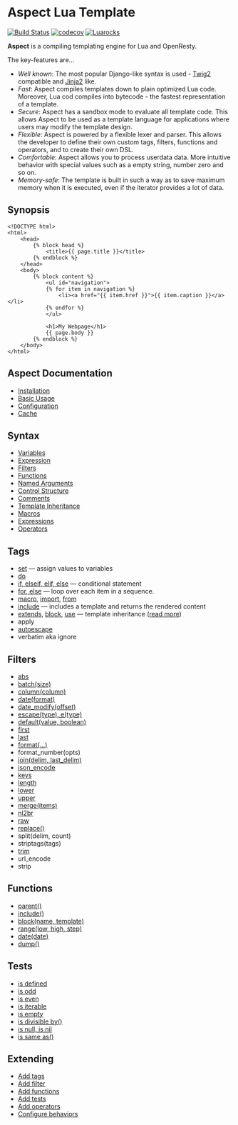 Aspect Lua Template
===================

[![Build Status](https://travis-ci.org/unifire-app/aspect.svg?branch=master)](https://travis-ci.org/unifire-app/aspect)
[![codecov](https://codecov.io/gh/unifire-app/aspect/branch/master/graph/badge.svg)](https://codecov.io/gh/unifire-app/aspect)
[![Luarocks](https://img.shields.io/badge/LuaRocks-Aspect-blue)](https://luarocks.org/modules/unifire/aspect)


**Aspect** is a compiling templating engine for Lua and OpenResty.


The key-features are...
* _Well known_: The most popular Django-like syntax is used - 
  [Twig2](https://twig.symfony.com/doc/2.x/templates.html) compatible and [Jinja2](https://jinja.palletsprojects.com/en/2.10.x/templates/) like.
* _Fast_: Aspect compiles templates down to plain optimized Lua code. 
  Moreover, Lua cod compiles into bytecode - the fastest representation of a template.
* _Secure_: Aspect has a sandbox mode to evaluate all template code. 
  This allows Aspect to be used as a template language for applications where users may modify the template design.
* _Flexible_: Aspect is powered by a flexible lexer and parser. 
  This allows the developer to define their own custom tags, filters, functions and operators, and to create their own DSL.
* _Comfortable_: Aspect allows you to process userdata data. 
  More intuitive behavior with special values such as a empty string, number zero and so on.
* _Memory-safe_: The template is built in such a way as to save maximum memory when it is executed, 
  even if the iterator provides a lot of data.

Synopsis
--------

```twig
<!DOCTYPE html>
<html>
    <head>
        {% block head %}
            <title>{{ page.title }}</title>
        {% endblock %}
    </head>
    <body>
        {% block content %}
            <ul id="navigation">
            {% for item in navigation %}
                <li><a href="{{ item.href }}">{{ item.caption }}</a></li>
            {% endfor %}
            </ul>
    
            <h1>My Webpage</h1>
            {{ page.body }}
        {% endblock %}
    </body>
</html>
```

Aspect Documentation
--------------------

* [Installation](./docs/installation.md)
* [Basic Usage](./docs/api.md#basic-api-usage)
* [Configuration](./docs/api.md#options)
* [Cache](./docs/api.md#cache)

Syntax
------

* [Variables](./docs/syntax.md#variables)
* [Expression](./docs/syntax.md#expressions)
* [Filters](./docs/syntax.md#filters)
* [Functions](./docs/syntax.md#functions)
* [Named Arguments](./docs/syntax.md#named-arguments)
* [Control Structure](./docs/syntax.md#control-structure)
* [Comments](./docs/syntax.md#comments)
* [Template Inheritance](./docs/syntax.md#template-inheritance)
* [Macros](./docs/syntax.md#macros)
* [Expressions](./docs/syntax.md#expressions)
* [Operators](./docs/syntax.md#operators)

Tags
----

* [set](./docs/tags/set.md) — assign values to variables
* [do](./docs/tags/do.md) 
* [if, elseif, elif, else](./docs/tags/if.md) — conditional statement
* [for, else](./docs/tags/for.md) — loop over each item in a sequence.
* [macro](./docs/tags/macro.md), [import](./docs/tags/macro.md#importing-macros), [from](./docs/tags/macro.md#importing-macros)
* [include](./docs/tags/include.md) — includes a template and returns the rendered content
* [extends](./docs/tags/extends.md), [block](./docs/tags/extends.md#block), [use](./docs/tags/extends.md#use) — 
  template inheritance ([read more](./docs/syntax.md#template-inheritance))
* apply
* [autoescape](./docs/tags/autoescape.md)
* verbatim aka ignore

Filters
-------

* [abs](./docs/filters/abs.md)
* [batch(size)](./docs/filters/batch.md)
* [column(column)](./docs/filters/columns.md)
* [date(format)](./docs/filters/date.md)
* [date_modify(offset)](./docs/filters/date_modify.md)
* [escape(type), e(type)](./docs/filters/escape.md)
* [default(value, boolean)](./docs/filters/default.md)
* [first](./docs/filters/first.md)
* [last](./docs/filters/last.md)
* [format(...)](./docs/filters/format.md)
* format_number(opts)
* [join(delim, last_delim)](./docs/filters/join.md)
* [json_encode](./docs/filters/json_encode.md)
* [keys](./docs/filters/keys.md)
* [length](./docs/filters/length.md)
* [lower](./docs/filters/lower.md)
* [upper](./docs/filters/lower.md)
* [merge(items)](./docs/filters/merge.md)
* [nl2br](./docs/filters/nl2br.md)
* [raw](./docs/filters/raw.md)
* [replace()](./docs/filters/replace.md)
* split(delim, count)
* striptags(tags)
* [trim](./docs/filters/trim.md)
* url_encode
* strip

Functions
---------

* [parent()](./docs/tags/extends.md#parent)
* [include()](./docs/funcs/include.md)
* [block(name, template)](./docs/tags/extends.md#block-function)
* [range(low, high, step)](./docs/funcs/range.md)
* [date(date)](./docs/funcs/date.md)
* [dump()](./docs/funcs/dump.md)

Tests
-----

* [is defined](./docs/tests/defined.md)
* [is odd](./docs/tests/odd.md)
* [is even](./docs/tests/even.md)
* [is iterable](./docs/tests/iterable.md)
* [is empty](./docs/tests/empty.md)
* [is divisible by()](./docs/tests/divisibleby.md)
* [is null, is nil](./docs/tests/null.md)
* [is same as()](./docs/tests/sameas.md)

Extending
---------

* [Add tags](./docs/api.md#add-tags)
* [Add filter](./docs/api.md#add-filters)
* [Add functions](./docs/api.md#add-functions)
* [Add tests](./docs/api.md#add-tests)
* [Add operators](./docs/api.md#add-operators)
* [Configure behaviors](./docs/api.md#behaviors)